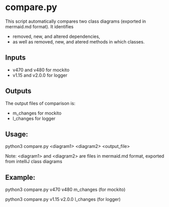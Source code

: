 # compare.py
This script automatically compares two class diagrams (exported in mermaid.md format). It identifies
- removed, new, and altered dependencies, 
- as well as removed, new, and atered methods in which classes.
## Inputs
- v470 and v480 for mockito
- v1.15 and v2.0.0 for logger
## Outputs
The output files of comparison is:
- m_changes for mockito
- l_changes for logger
## Usage:
python3 compare.py \<diagram1\> \<diagram2\> \<output_file\>

Note: \<diagram1\> and \<diagram2\> are files in mermaid.md format, exported from intelliJ class diagrams
## Example:
python3 compare.py v470 v480 m_changes  (for mockito)

python3 compare.py v1.15 v2.0.0 l_changes (for logger)
